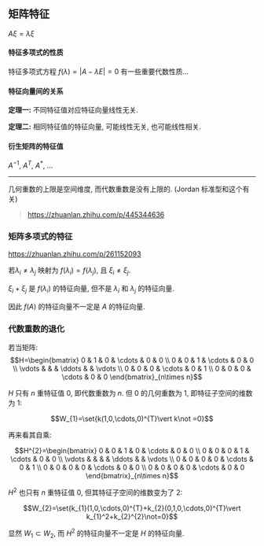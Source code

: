 ## 矩阵特征

$A\xi=\lambda\xi$

#### 特征多项式的性质

特征多项式方程 $f(\lambda)=\vert A-\lambda E\vert=0$ 有一些重要代数性质...

#### 特征向量间的关系

**定理一:** 不同特征值对应特征向量线性无关.

**定理二:** 相同特征值的特征向量, 可能线性无关, 也可能线性相关.

#### 衍生矩阵的特征值

$A^{-1}$, $A^{T}$, $A^{*}$, ...

***

几何重数的上限是空间维度, 而代数重数是没有上限的. (Jordan 标准型和这个有关)

> https://zhuanlan.zhihu.com/p/445344636

### 矩阵多项式的特征

https://zhuanlan.zhihu.com/p/261152093

若$\lambda_{i}\not=\lambda_{j}$ 映射为 $f(\lambda_{i})=f(\lambda_{j})$, 且 $\xi_{i}\not=\xi_{j}$.

$\xi_{i}+\xi_{j}$ 是 $f(\lambda_{i})$ 的特征向量, 但不是 $\lambda_i$ 和 $\lambda_{j}$ 的特征向量.

因此 $f(A)$ 的特征向量不一定是 $A$ 的特征向量.

### 代数重数的退化

若当矩阵: $$H=\begin{bmatrix}
0 & 1 & 0 & \cdots  & 0 & 0 \\
0 & 0 & 1 & \cdots  & 0 & 0  \\
\vdots  &  &  & \ddots  &   & \vdots \\
0 & 0 & 0 & \cdots  & 0 & 1 \\
0 & 0 & 0 & \cdots  & 0 & 0
\end{bmatrix}_{n\times n}$$

$H$ 只有 $n$ 重特征值 0, 即代数重数为 $n$. 但 0 的几何重数为 1, 即特征子空间的维数为 1:

$$W_{1}=\set{k(1,0,\cdots,0)^{T}\vert k\not =0}$$

再来看其自乘:

$$H^{2}=\begin{bmatrix}
0 & 0 & 1 & 0 & \cdots  & 0 & 0 \\
0 & 0 & 0 &  1 & \cdots  & 0 & 0  \\
\vdots  &  &  &  & \ddots  &   & \vdots \\
0 & 0 & 0 & 0 & \cdots  & 0 & 1 \\
0 & 0 & 0 & 0 & \cdots  & 0 & 0 \\
0 & 0 & 0 & 0 & \cdots  & 0 & 0
\end{bmatrix}_{n\times n}$$

$H^{2}$ 也只有 $n$ 重特征值 0, 但其特征子空间的维数变为了 2:

$$W_{2}=\set{k_{1}(1,0,\cdots,0)^{T}+k_{2}(0,1,0,\cdots,0)^{T}\vert k_{1}^2+k_{2}^{2}\not=0}$$

显然 $W_{1}\subset W_{2}$, 而 $H^{2}$ 的特征向量不一定是 $H$ 的特征向量.


